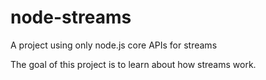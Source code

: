 # node-streams
A project using only node.js core APIs for streams

The goal of this project is to learn about how streams work. 
